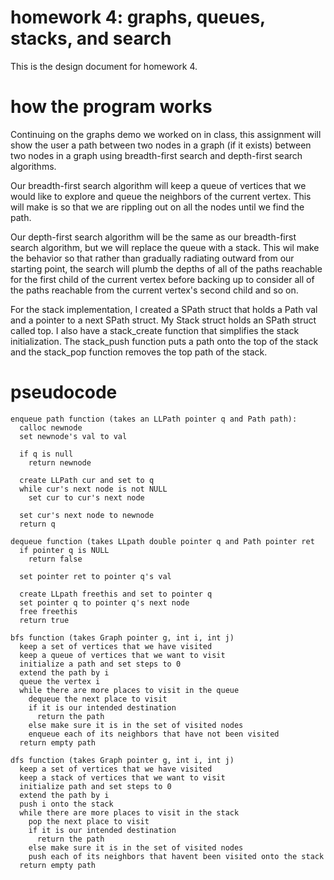 
# homework 4: graphs, queues, stacks, and search

This is the design document for homework 4.

# how the program works

Continuing on the graphs demo we worked on in class, this assignment will show the user a path between two nodes in a graph (if it exists) between two nodes in a graph using breadth-first search and depth-first search algorithms. 

Our breadth-first search algorithm will keep a queue of vertices that we would like to explore and queue the neighbors of the current vertex. This will make is so that we are rippling out on all the nodes until we find the path. 

Our depth-first search algorithm will be the same as our breadth-first search algorithm, but we will replace the queue with a stack. This wil make the behavior so that rather than gradually radiating outward from our starting point, the search will plumb the depths of all of the paths reachable for the first child of the current vertex before backing up to consider all of the paths reachable from the current vertex's second child and so on.

For the stack implementation, I created a SPath struct that holds a Path val and a pointer to a next SPath struct. My Stack struct holds an SPath struct called top. I also have a stack_create function that simplifies the stack initialization. The stack_push function puts a path onto the top of the stack and the stack_pop function removes the top path of the stack.

# pseudocode

```
enqueue path function (takes an LLPath pointer q and Path path):
  calloc newnode
  set newnode's val to val

  if q is null
    return newnode

  create LLPath cur and set to q
  while cur's next node is not NULL
    set cur to cur's next node

  set cur's next node to newnode
  return q

dequeue function (takes LLpath double pointer q and Path pointer ret
  if pointer q is NULL
    return false

  set pointer ret to pointer q's val
  
  create LLpath freethis and set to pointer q
  set pointer q to pointer q's next node
  free freethis
  return true

bfs function (takes Graph pointer g, int i, int j)
  keep a set of vertices that we have visited
  keep a queue of vertices that we want to visit
  initialize a path and set steps to 0
  extend the path by i
  queue the vertex i
  while there are more places to visit in the queue
    dequeue the next place to visit
    if it is our intended destination
      return the path
    else make sure it is in the set of visited nodes
    enqueue each of its neighbors that have not been visited
  return empty path  

dfs function (takes Graph pointer g, int i, int j)
  keep a set of vertices that we have visited
  keep a stack of vertices that we want to visit
  initialize path and set steps to 0
  extend the path by i
  push i onto the stack
  while there are more places to visit in the stack
    pop the next place to visit
    if it is our intended destination
      return the path
    else make sure it is in the set of visited nodes
    push each of its neighbors that havent been visited onto the stack
  return empty path
```
